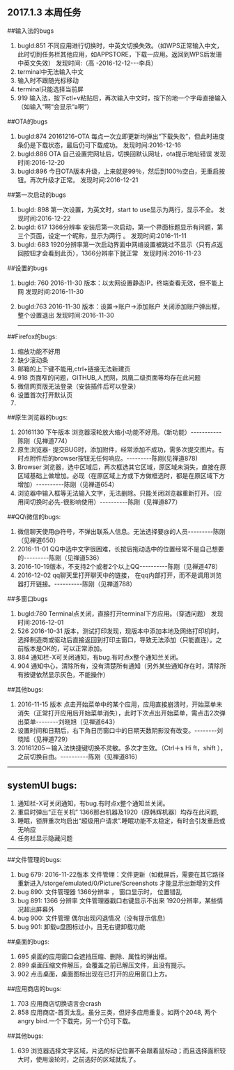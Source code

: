 ## 2017.1.3 本周任务
                
##输入法的bugs 

1. bugId:851 不同应用进行切换时，中英文切换失效。（如WPS正常输入中文，此时切到任务栏其他应用，如APPSTORE，下载一应用。返回到WPS后发珊中英文失效） 发现时间:（高 -2016-12-12---李兵）
2. terminal中无法输入中文
3. 输入时不跟随光标移动
4. terminal只能选择当前屏
5. 919 输入法，按下ctl+v粘贴后，再次输入中文时，按下的地一个字母直接输入（如输入“啊“会显示“a啊“）

##OTA的bugs
1. bugId:874   20161216-OTA 每点一次立即更新均弹出“下载失败”，但此时进度条仍是下载状态，最后仍可下载成功。  发现时间:2016-12-16
2. bugId:886  OTA 自己设置完网址后，切换回默认网址，ota提示地址错误    发现时间:2016-12-20
3. bugId:896 今日OTA版本升级，上来就是99％，然后到100％空白，无重启按钮。再次升级才正常。 发现时间:2016-12-21

##第一次启动的bugs
1. bugId: 898 第一次设置，为英文时，start to use显示为两行，显示不全。           发现时间:2016-12-22
2. bugId: 617 1366分辨率 安装后第一次启动，第一个界面标题显示有问题，第三个页面，设定一个昵称，显示为两行 。 发现时间:2016-11-11
3. bugId: 683  1920分辨率第一次启动界面中网络设置被跳过不显示（只有点返回按钮才会看到此页），1366分辨率下就正常   发现时间:2016-11-23

##设置的bugs
1. bugId: 760 2016-11-30 版本：以太网设置静态IP，终端查看无效，但不能上网  发现时间:2016-11-30
2. bugId:763  2016-11-30 版本：设置->账户->添加账户 关闭添加账户弹出框， 整个设置退出   发现时间:2016-11-30


    -----------------------------------------------------------------------------------------------------------------

##Firefox的bugs:

1. 缩放功能不好用
2. 缺少滚动条
3. 邮箱的上下键不能用,ctrl+链接无法新建页
4. 918 页面窄的问题，GITHUB,人民网，凤凰二级页面等均存在此问题
5. 微信网页版无法登录（安装插件后可以登录）
6. 设置首次打开默认页
7. 


##原生浏览器的bugs:

1. 20161130 下午版本 浏览器滚轮放大缩小功能不好用。（新功能）-----------陈刚（见禅道774）
2. 原生浏览器- 提交BUG时，添加附件，经常添加不成功，需多次提交图片。有时点附件后的browser按钮无任何响应。---------陈刚(见禅道878)
3. Browser 浏览器，选中区域后，再次框选其它区域，原区域未消失，直接在原区域基础上做增加。必现（在原区域上方或下方做框选时，都是在原区域下方增加）----------陈刚（见禅道654）
4. 浏览器中输入框等无法输入文字，无法删除。只能关闭浏览器重新打开。（应用间切换时必先-很影响使用）----------陈刚（见禅道877）

##QQ\微信的bugs:

1. 微信聊天使用@符号，不弹出联系人信息。无法选择要@的人员---------陈刚（见禅道650）
2. 2016-11-01 QQ中选中文字很困难，长按后拖动选中的位置经常不是自己想要的---------陈刚（见禅道536）
3. 2016-10-19版本，不支持2个或者2个以上QQ----------陈刚（见禅道478）
4. 2016-12-02 qq聊天里打开聊天中的链接， 在qq内部打开，而不是调用浏览器打开链接。----------陈刚（见禅道788）

##多窗口bugs
1. bugId:780 Terminal点关闭，直接打开terminal下方应用。（穿透问题） 发现时间:2016-12-01
2. 526 2016-10-31 版本，测试打印发现，现版本中添加本地及网络打印机时，选择制造商或驱动后直接返回到打印主窗口，导致无法添加（只能直连）。之前版本是OK的，可以正常添加。
3. 884 通知栏-X可关闭通知，有bug.有时点x整个通知兰关闭。
4. 904 通知中心，清除所有，没有清楚所有通知（另外某些通知存在时，清除所有按键依然显示灰色，不能操作）

##其他bugs:

1. 2016-11-15 版本 点击开始菜单中的某个应用，应用直接崩溃时，开始菜单未消失（正常打开应用后开始菜单消失），此时下次点出开始菜单，需点击2次弹出菜单--------刘晓旭（见禅道643）
2. 设置时间和日期后，右下角日历窗口中的日期天数阴影没有改变。--------刘晓旭（见禅道729）
3. 20161205－输入法快捷键切换不灵敏。多次才生效。（Ctrl＋s Hi ft，shift ），之前切换自由。----------陈刚（见禅道816）


-----------------------------------------------------------------------------------------------------------------

    
## systemUI bugs:

1. 通知栏-X可关闭通知，有bug.有时点x整个通知兰关闭。  
2. 重启时弹出“正在关机” 1366那台机器及1920（原韩辉机器）均存在此问题,
3. 睡眠，锁屏重次均启出“超级用户请求”.睡眠功能不太稳定，有时会引发重启或无响应  
4. 任务栏显示隐藏问题  
  
-----------------------------------------------------------------------------------------------------------------
  
       
##文件管理的bugs:

1. bug 679: 2016-11-22版本 文件管理：文件更新（如截屏后，需要在其它路径重新进入/storge/emulated/0/Picture/Screenshots 才能显示出新增的文件
2. bug 890: 文件管理器 1366分辨率 ， 窗口显示时， 位置错乱
3. bug 891: 1366 分辨率 文件管理器戳口右键显示不出来 1920分辨率，某些情况超出屏幕外
4. bug 900: 文件管理 偶尔出现闪退情况（没有提示信息)
5. bug 901: 卸载u盘图标过小，且无右键卸载功能
 
##桌面的bugs:

1. 695 桌面的应用窗口会遮挡压缩、删除、属性的弹出框。
2. 899 桌面压缩文件解压，会覆盖之前已解压文件，且没有提示。
3. 902 点击桌面，桌面图标出现在已打开的应用窗口上方。

##应用商店的bugs:

1. 703 应用商店切换语言会crash
2. 858 应用商店-首页太乱。虽分三类，但好多应用重复。如两个2048, 两个 angry bird.一个下载完，另一个仍可下载。

##其他bugs:

1. 639 浏览器选择文字区域，片选的标记位置不会跟着鼠标动；而且选择面积较大时，使用滚轮时，之前选好的区域就乱了。
